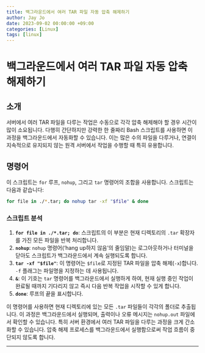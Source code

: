 ```yaml
---
title: 백그라운드에서 여러 TAR 파일 자동 압축 해제하기
author: Jay Jo
date: 2023-09-02 00:00:00 +09:00
categories: [Linux]
tags: [linux]
---
```


# 백그라운드에서 여러 TAR 파일 자동 압축 해제하기

## 소개
서버에서 여러 TAR 파일을 다루는 작업은 수동으로 각각 압축 해제해야 할 경우 시간이 많이 소요됩니다. 다행히 간단하지만 강력한 한 줄짜리 Bash 스크립트를 사용하면 이 과정을 백그라운드에서 자동화할 수 있습니다. 이는 많은 수의 파일을 다루거나, 연결이 지속적으로 유지되지 않는 원격 서버에서 작업을 수행할 때 특히 유용합니다.

## 명령어
이 스크립트는 `for` 루프, `nohup`, 그리고 `tar` 명령어의 조합을 사용합니다. 스크립트는 다음과 같습니다:

```bash
for file in ./*.tar; do nohup tar -xf "$file" & done
```

### 스크립트 분석
1. **`for file in ./*.tar; do`**: 스크립트의 이 부분은 현재 디렉토리의 `.tar` 확장자를 가진 모든 파일을 반복 처리합니다.
2. **`nohup`**: `nohup` 명령어(‘hang up하지 않음’의 줄임말)는 로그아웃하거나 터미널을 닫아도 스크립트가 백그라운드에서 계속 실행되도록 합니다.
3. **`tar -xf "$file"`**: 이 명령어는 `$file`로 지정된 TAR 파일을 압축 해제(`-x`)합니다. `-f` 플래그는 파일명을 지정하는 데 사용됩니다.
4. **`&`**: 이 기호는 `tar` 명령어를 백그라운드에서 실행하게 하여, 현재 실행 중인 작업이 완료될 때까지 기다리지 않고 즉시 다음 반복 작업을 시작할 수 있게 합니다.
5. **`done`**: 루프의 끝을 표시합니다.

이 명령어를 사용하면 현재 디렉토리에 있는 모든 `.tar` 파일들이 각각의 폴더로 추출됩니다. 이 과정은 백그라운드에서 실행되며, 출력이나 오류 메시지는 `nohup.out` 파일에서 확인할 수 있습니다. 특히 서버 환경에서 여러 TAR 파일을 다루는 과정을 크게 간소화할 수 있습니다. 압축 해제 프로세스를 백그라운드에서 실행함으로써 작업 흐름이 중단되지 않도록 합니다.

---

